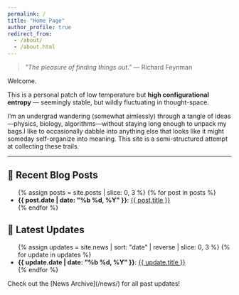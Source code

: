 ```yaml
---
permalink: /
title: "Home Page"
author_profile: true
redirect_from: 
  - /about/
  - /about.html
---
```

>*"The pleasure of finding things out."* — Richard Feynman

Welcome.

This is a personal patch of low temperature but **high configurational entropy** — seemingly stable, but wildly fluctuating in thought-space.

I’m an undergrad wandering (somewhat aimlessly) through a tangle of ideas—physics, biology, algorithms—without staying long enough to unpack my bags.I like to occasionally dabble into anything else that looks like it might someday self-organize into meaning. This site is a semi-structured attempt at collecting these trails. 

------

<h2>📝 Recent Blog Posts</h2>
<ul>
  {% assign posts = site.posts | slice: 0, 3 %}
  {% for post in posts %}
    <li>
      <strong>{{ post.date | date: "%b %d, %Y" }}</strong>:
      <a href="{{ post.url }}">{{ post.title }}</a>
    </li>
  {% endfor %}
</ul>


<!---
<h2>📚 Recent Publications</h2>
<ul>
  {% assign publications = site.publications | sort: "date" | reverse | slice: 0, 3 %}
  {% for item in publications %}
    <li>
      <strong>{{ item.date | date: "%Y" }}</strong>: 
      <a href="{{ item.url }}">{{ item.title }}</a>
    </li>
  {% endfor %}
</ul>
--->

<h2>📢 Latest Updates</h2>
<ul>
  {% assign updates = site.news | sort: "date" | reverse | slice: 0, 3 %}
  {% for update in updates %}
    <li>
      <strong>{{ update.date | date: "%b %d, %Y" }}</strong>: 
      <a href="{{ update.url }}">{{ update.title }}</a>
    </li>
  {% endfor %}
</ul>
Check out the [News Archive](/news/) for all past updates!

